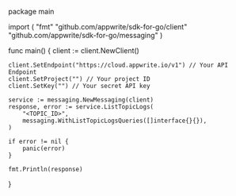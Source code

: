 package main

import (
    "fmt"
    "github.com/appwrite/sdk-for-go/client"
    "github.com/appwrite/sdk-for-go/messaging"
)

func main() {
    client := client.NewClient()

    client.SetEndpoint("https://cloud.appwrite.io/v1") // Your API Endpoint
    client.SetProject("") // Your project ID
    client.SetKey("") // Your secret API key

    service := messaging.NewMessaging(client)
    response, error := service.ListTopicLogs(
        "<TOPIC_ID>",
        messaging.WithListTopicLogsQueries([]interface{}{}),
    )

    if error != nil {
        panic(error)
    }

    fmt.Println(response)
}
